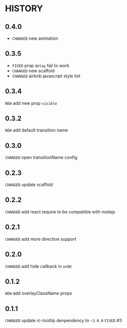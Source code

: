 # HISTORY

## 0.4.0

* `CHANGED` new animation

## 0.3.5

* `FIXED` prop `delay` fail to work
* `CHANGED` new scaffold
* `CHANGED` airbnb javascript style lint

## 0.3.4

`NEW` add new prop `visible`

## 0.3.2

`NEW` add default transition name

## 0.3.0

`CHANGED` open transitionName config

## 0.2.3

`CHANGED` update scaffold

## 0.2.2
`CHANGED` add react require to be compatible with nodejs

## 0.2.1
`CHANGED` add more direction support

## 0.2.0

`CHANGED` add hide callback in `onOK`

## 0.1.2

`NEW` add overlayClassName props

## 0.1.1

`CHANGED` update rc-tooltip denpendency to `~3.0.0`
`FIXED` #3

